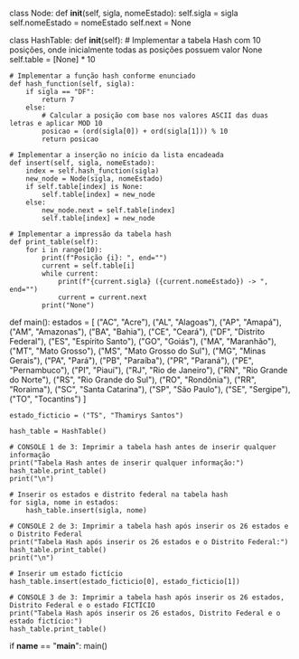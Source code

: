 

class Node:
    def __init__(self, sigla, nomeEstado):
        self.sigla = sigla
        self.nomeEstado = nomeEstado
        self.next = None

class HashTable:
    def __init__(self):
        # Implementar a tabela Hash com 10 posições, onde inicialmente todas as posições possuem valor None
        self.table = [None] * 10

    # Implementar a função hash conforme enunciado
    def hash_function(self, sigla):
        if sigla == "DF":
            return 7
        else:
            # Calcular a posição com base nos valores ASCII das duas letras e aplicar MOD 10
            posicao = (ord(sigla[0]) + ord(sigla[1])) % 10
            return posicao

    # Implementar a inserção no início da lista encadeada
    def insert(self, sigla, nomeEstado):
        index = self.hash_function(sigla)
        new_node = Node(sigla, nomeEstado)
        if self.table[index] is None:
            self.table[index] = new_node
        else:
            new_node.next = self.table[index]
            self.table[index] = new_node

    # Implementar a impressão da tabela hash
    def print_table(self):
        for i in range(10):
            print(f"Posição {i}: ", end="")
            current = self.table[i]
            while current:
                print(f"{current.sigla} ({current.nomeEstado}) -> ", end="")
                current = current.next
            print("None")

def main():
    estados = [
        ("AC", "Acre"), ("AL", "Alagoas"), ("AP", "Amapá"), ("AM", "Amazonas"),        ("BA", "Bahia"), ("CE", "Ceará"), ("DF", "Distrito Federal"), ("ES", "Espírito Santo"),
        ("GO", "Goiás"), ("MA", "Maranhão"), ("MT", "Mato Grosso"), ("MS", "Mato Grosso do Sul"),
        ("MG", "Minas Gerais"), ("PA", "Pará"), ("PB", "Paraíba"), ("PR", "Paraná"),
        ("PE", "Pernambuco"), ("PI", "Piauí"), ("RJ", "Rio de Janeiro"), ("RN", "Rio Grande do Norte"),
        ("RS", "Rio Grande do Sul"), ("RO", "Rondônia"), ("RR", "Roraima"), ("SC", "Santa Catarina"),
        ("SP", "São Paulo"), ("SE", "Sergipe"), ("TO", "Tocantins")
    ]

    estado_ficticio = ("TS", "Thamirys Santos")

    hash_table = HashTable()

    # CONSOLE 1 de 3: Imprimir a tabela hash antes de inserir qualquer informação
    print("Tabela Hash antes de inserir qualquer informação:")
    hash_table.print_table()
    print("\n")

    # Inserir os estados e distrito federal na tabela hash
    for sigla, nome in estados:
        hash_table.insert(sigla, nome)

    # CONSOLE 2 de 3: Imprimir a tabela hash após inserir os 26 estados e o Distrito Federal
    print("Tabela Hash após inserir os 26 estados e o Distrito Federal:")
    hash_table.print_table()
    print("\n")

    # Inserir um estado fictício
    hash_table.insert(estado_ficticio[0], estado_ficticio[1])

    # CONSOLE 3 de 3: Imprimir a tabela hash após inserir os 26 estados, Distrito Federal e o estado FICTÍCIO
    print("Tabela Hash após inserir os 26 estados, Distrito Federal e o estado fictício:")
    hash_table.print_table()

if __name__ == "__main__":
    main() 

 

